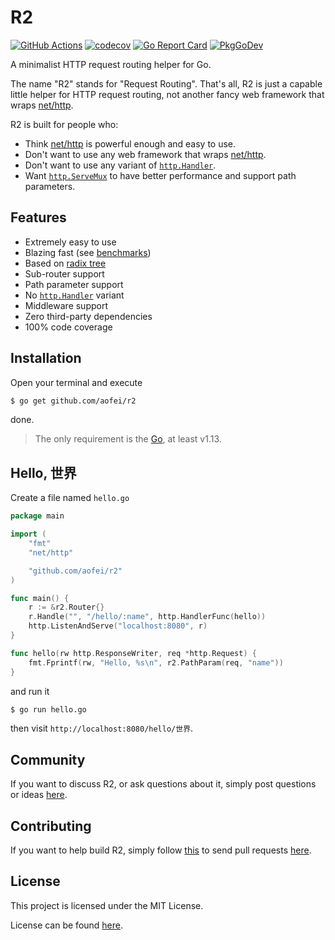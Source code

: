 # R2

[![GitHub Actions](https://github.com/aofei/r2/workflows/Test/badge.svg)](https://github.com/aofei/r2)
[![codecov](https://codecov.io/gh/aofei/r2/branch/master/graph/badge.svg)](https://codecov.io/gh/aofei/r2)
[![Go Report Card](https://goreportcard.com/badge/github.com/aofei/r2)](https://goreportcard.com/report/github.com/aofei/r2)
[![PkgGoDev](https://pkg.go.dev/badge/github.com/aofei/r2)](https://pkg.go.dev/github.com/aofei/r2)

A minimalist HTTP request routing helper for Go.

The name "R2" stands for "Request Routing". That's all, R2 is just a capable
little helper for HTTP request routing, not another fancy web framework that
wraps [net/http](https://pkg.go.dev/net/http).

R2 is built for people who:

* Think [net/http](https://pkg.go.dev/net/http) is powerful enough and easy to use.
* Don't want to use any web framework that wraps [net/http](https://pkg.go.dev/net/http).
* Don't want to use any variant of [`http.Handler`](https://pkg.go.dev/net/http#Handler).
* Want [`http.ServeMux`](https://pkg.go.dev/net/http#ServeMux) to have better performance and support path parameters.

## Features

* Extremely easy to use
* Blazing fast (see [benchmarks](https://github.com/aofei/go-http-request-routing-benchmark#readme))
* Based on [radix tree](https://en.wikipedia.org/wiki/Radix_tree)
* Sub-router support
* Path parameter support
* No [`http.Handler`](https://pkg.go.dev/net/http#Handler) variant
* Middleware support
* Zero third-party dependencies
* 100% code coverage

## Installation

Open your terminal and execute

```bash
$ go get github.com/aofei/r2
```

done.

> The only requirement is the [Go](https://golang.org), at least v1.13.

## Hello, 世界

Create a file named `hello.go`

```go
package main

import (
	"fmt"
	"net/http"

	"github.com/aofei/r2"
)

func main() {
	r := &r2.Router{}
	r.Handle("", "/hello/:name", http.HandlerFunc(hello))
	http.ListenAndServe("localhost:8080", r)
}

func hello(rw http.ResponseWriter, req *http.Request) {
	fmt.Fprintf(rw, "Hello, %s\n", r2.PathParam(req, "name"))
}
```

and run it

```bash
$ go run hello.go
```

then visit `http://localhost:8080/hello/世界`.

## Community

If you want to discuss R2, or ask questions about it, simply post questions or
ideas [here](https://github.com/aofei/r2/issues).

## Contributing

If you want to help build R2, simply follow
[this](https://github.com/aofei/r2/wiki/Contributing) to send pull requests
[here](https://github.com/aofei/r2/pulls).

## License

This project is licensed under the MIT License.

License can be found [here](LICENSE).
